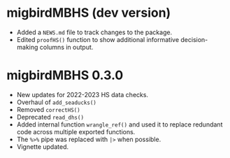 # migbirdMBHS (dev version)

- Added a `NEWS.md` file to track changes to the package.
- Edited `proofHS()` function to show additional informative decision-making columns in output.

# migbirdMBHS 0.3.0

- New updates for 2022-2023 HS data checks.
- Overhaul of `add_seaducks()`
- Removed `correctHS()`
- Deprecated `read_dhs()`
- Added internal function `wrangle_ref()` and used it to replace redundant code across multiple exported functions.
- The `%>%` pipe was replaced with `|>` when possible.
- Vignette updated.